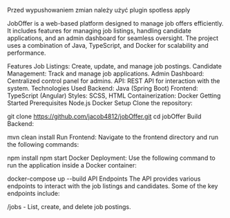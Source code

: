 Przed wypushowaniem zmian należy użyć plugin spotless apply

JobOffer is a web-based platform designed to manage job offers efficiently. It includes features for managing job listings, handling candidate applications, and an admin dashboard for seamless oversight. The project uses a combination of Java, TypeScript, and Docker for scalability and performance.

Features
Job Listings: Create, update, and manage job postings.
Candidate Management: Track and manage job applications.
Admin Dashboard: Centralized control panel for admins.
API: REST API for interaction with the system.
Technologies Used
Backend: Java (Spring Boot)
Frontend: TypeScript (Angular)
Styles: SCSS, HTML
Containerization: Docker
Getting Started
Prerequisites
Node.js
Docker
Setup
Clone the repository:

git clone https://github.com/jacob4812/jobOffer.git
cd jobOffer
Build Backend:

mvn clean install
Run Frontend: Navigate to the frontend directory and run the following commands:

npm install
npm start
Docker Deployment: Use the following command to run the application inside a Docker container:

docker-compose up --build
API Endpoints
The API provides various endpoints to interact with the job listings and candidates. Some of the key endpoints include:

/jobs - List, create, and delete job postings.

